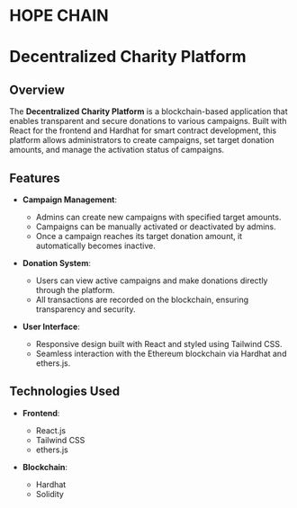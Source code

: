 # HOPE CHAIN

# Decentralized Charity Platform

## Overview

The **Decentralized Charity Platform** is a blockchain-based application that enables transparent and secure donations to various campaigns. Built with React for the frontend and Hardhat for smart contract development, this platform allows administrators to create campaigns, set target donation amounts, and manage the activation status of campaigns.

## Features

- **Campaign Management**:
  - Admins can create new campaigns with specified target amounts.
  - Campaigns can be manually activated or deactivated by admins.
  - Once a campaign reaches its target donation amount, it automatically becomes inactive.

- **Donation System**:
  - Users can view active campaigns and make donations directly through the platform.
  - All transactions are recorded on the blockchain, ensuring transparency and security.

- **User Interface**:
  - Responsive design built with React and styled using Tailwind CSS.
  - Seamless interaction with the Ethereum blockchain via Hardhat and ethers.js.

## Technologies Used

- **Frontend**:
  - React.js
  - Tailwind CSS
  - ethers.js

- **Blockchain**:
  - Hardhat
  - Solidity


<!-- 
```shell
npx hardhat help
npx hardhat test
REPORT_GAS=true npx hardhat test
npx hardhat node
npx hardhat ignition deploy ./ignition/modules/Lock.js
``` -->
